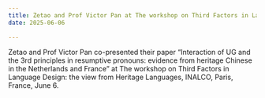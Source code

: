 ```yaml
---
title: Zetao and Prof Victor Pan at The workshop on Third Factors in Language Design: the view from Heritage Languages
date: 2025-06-06

---
```

Zetao and Prof Victor Pan co-presented their paper “Interaction of UG and the 3rd principles in resumptive pronouns: evidence from heritage Chinese in the Netherlands and France” at The workshop on Third Factors in Language Design: the view from Heritage Languages, INALCO, Paris, France, June 6.
<!--more-->

